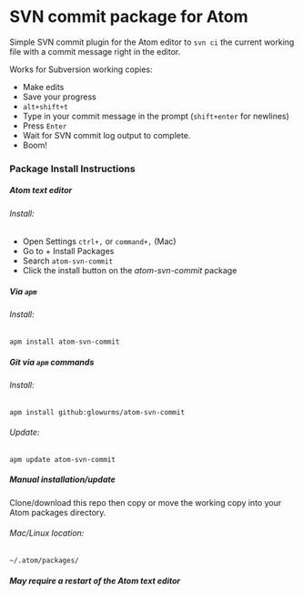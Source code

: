 # SVN commit package for Atom

Simple SVN commit plugin for the Atom editor to `svn ci` the current working file with a commit message right in the editor.

Works for Subversion working copies:
* Make edits
* Save your progress
* `alt+shift+t`
* Type in your commit message in the prompt (`shift+enter` for newlines)
* Press `Enter`
* Wait for SVN commit log output to complete.
* Boom!

### Package Install Instructions

##### Atom text editor
###### Install:
* Open Settings `ctrl+,` or `command+,` (Mac)
* Go to + Install Packages
* Search `atom-svn-commit`
* Click the install button on the *atom-svn-commit* package

##### Via `apm`
###### Install:
`apm install atom-svn-commit`

##### Git via `apm` commands
###### Install:
`apm install github:glowurms/atom-svn-commit`

###### Update:
`apm update atom-svn-commit`

##### Manual installation/update
Clone/download this repo then copy or move the working copy into your Atom packages directory.

###### Mac/Linux location:
`~/.atom/packages/`

##### May require a restart of the Atom text editor
